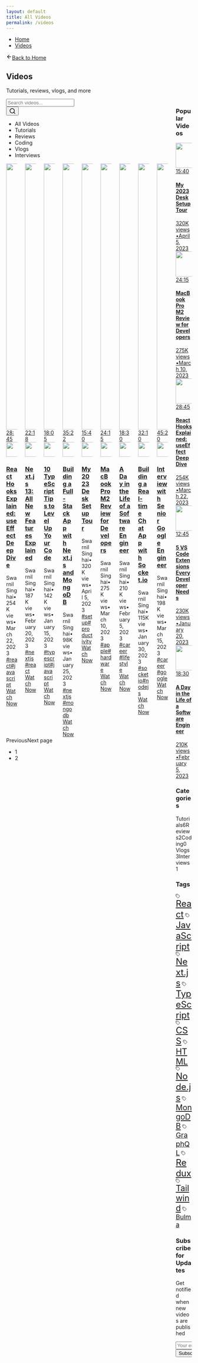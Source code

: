 ```yaml
---
layout: default
title: All Videos
permalink: /videos
---
```


<main class="im-video-page">
    <div class="container mt-4">
        <nav class="breadcrumb" aria-label="breadcrumbs">
            <ul>
                <li><a href="/">Home</a></li>
                <li><a href="/videos">Videos</a></li>
            </ul>
        </nav>
    </div>
    <section class="section">
        <div class="container"><a href="/" class="button is-light is-small mb-6"><svg xmlns="http://www.w3.org/2000/svg" width="16" height="16" viewBox="0 0 24 24" fill="none" stroke="currentColor" stroke-width="2" stroke-linecap="round" stroke-linejoin="round" class="lucide lucide-arrow-left mr-2"><path d="m12 19-7-7 7-7"></path><path d="M19 12H5"></path></svg>Back to Home</a>
            <div class="im-video-header mb-6">
                <h1 class="title is-1">Videos</h1>
                <p class="subtitle is-4">Tutorials, reviews, vlogs, and more</p>
            </div>
            <div class="columns">
                <div class="column is-9">
                    <div class="im-video-search mb-5">
                        <div class="field has-addons">
                            <div class="control is-expanded"><input class="input" placeholder="Search videos..." type="text" value=""></div>
                            <div class="control"><button class="button is-primary"><svg xmlns="http://www.w3.org/2000/svg" width="18" height="18" viewBox="0 0 24 24" fill="none" stroke="currentColor" stroke-width="2" stroke-linecap="round" stroke-linejoin="round" class="lucide lucide-search"><circle cx="11" cy="11" r="8"></circle><path d="m21 21-4.3-4.3"></path></svg></button></div>
                        </div>
                    </div>
                    <div class="im-video-categories mb-5">
                        <div class="tabs">
                            <ul>
                                <li class="is-active"><a>All Videos</a></li>
                                <li class=""><a>Tutorials</a></li>
                                <li class=""><a>Reviews</a></li>
                                <li class=""><a>Coding</a></li>
                                <li class=""><a>Vlogs</a></li>
                                <li class=""><a>Interviews</a></li>
                            </ul>
                        </div>
                    </div>
                    <div class="im-video-grid">
                        <div class="columns is-multiline">
                            <div class="column is-4">
                                <div class="im-video-card">
                                    <div class="im-video-thumbnail"><a href="/videos/useeffect-deep-dive"><img alt="React Hooks Explained: useEffect Deep Dive" loading="lazy" width="1280" height="720" decoding="async" data-nimg="1" class="im-video-image" src="/placeholder.svg?height=720&amp;width=1280" style="color: transparent;"><div class="im-video-duration">28:45</div><div class="im-video-play-overlay"><div class="im-video-play-button"><i class="fas fa-play"></i></div></div></a></div>
                                    <div class="im-video-content">
                                        <div class="im-video-author"><img alt="Swarnil Singhai" loading="lazy" width="40" height="40" decoding="async" data-nimg="1" class="im-video-author-image" src="/placeholder.svg?height=100&amp;width=100" style="color: transparent;"></div>
                                        <div class="im-video-details">
                                            <a href="/videos/useeffect-deep-dive" class="im-video-title-link">
                                                <h3 class="im-video-title">React Hooks Explained: useEffect Deep Dive</h3>
                                            </a>
                                            <div class="im-video-meta"><span class="im-video-author-name">Swarnil Singhai</span><span class="im-video-dot">•</span><span class="im-video-views">254K views</span><span class="im-video-dot">•</span><span class="im-video-date">March 22, 2023</span></div>
                                            <div class="im-video-tags"><a href="/videos/tag/react" class="im-video-tag">#react</a><a href="/videos/tag/javascript" class="im-video-tag">#javascript</a></div><a href="/videos/useeffect-deep-dive" class="button is-primary is-small mt-2">Watch Now</a></div>
                                    </div>
                                </div>
                            </div>
                            <div class="column is-4">
                                <div class="im-video-card">
                                    <div class="im-video-thumbnail"><a href="/videos/nextjs-13-features"><img alt="Next.js 13: All New Features Explained" loading="lazy" width="1280" height="720" decoding="async" data-nimg="1" class="im-video-image" src="/placeholder.svg?height=720&amp;width=1280" style="color: transparent;"><div class="im-video-duration">22:18</div><div class="im-video-play-overlay"><div class="im-video-play-button"><i class="fas fa-play"></i></div></div></a></div>
                                    <div class="im-video-content">
                                        <div class="im-video-author"><img alt="Swarnil Singhai" loading="lazy" width="40" height="40" decoding="async" data-nimg="1" class="im-video-author-image" src="/placeholder.svg?height=100&amp;width=100" style="color: transparent;"></div>
                                        <div class="im-video-details">
                                            <a href="/videos/nextjs-13-features" class="im-video-title-link">
                                                <h3 class="im-video-title">Next.js 13: All New Features Explained</h3>
                                            </a>
                                            <div class="im-video-meta"><span class="im-video-author-name">Swarnil Singhai</span><span class="im-video-dot">•</span><span class="im-video-views">187K views</span><span class="im-video-dot">•</span><span class="im-video-date">February 20, 2023</span></div>
                                            <div class="im-video-tags"><a href="/videos/tag/nextjs" class="im-video-tag">#nextjs</a><a href="/videos/tag/react" class="im-video-tag">#react</a></div><a href="/videos/nextjs-13-features" class="button is-primary is-small mt-2">Watch Now</a></div>
                                    </div>
                                </div>
                            </div>
                            <div class="column is-4">
                                <div class="im-video-card">
                                    <div class="im-video-thumbnail"><a href="/videos/typescript-tips"><img alt="10 TypeScript Tips to Level Up Your Code" loading="lazy" width="1280" height="720" decoding="async" data-nimg="1" class="im-video-image" src="/placeholder.svg?height=720&amp;width=1280" style="color: transparent;"><div class="im-video-duration">18:05</div><div class="im-video-play-overlay"><div class="im-video-play-button"><i class="fas fa-play"></i></div></div></a></div>
                                    <div class="im-video-content">
                                        <div class="im-video-author"><img alt="Swarnil Singhai" loading="lazy" width="40" height="40" decoding="async" data-nimg="1" class="im-video-author-image" src="/placeholder.svg?height=100&amp;width=100" style="color: transparent;"></div>
                                        <div class="im-video-details">
                                            <a href="/videos/typescript-tips" class="im-video-title-link">
                                                <h3 class="im-video-title">10 TypeScript Tips to Level Up Your Code</h3>
                                            </a>
                                            <div class="im-video-meta"><span class="im-video-author-name">Swarnil Singhai</span><span class="im-video-dot">•</span><span class="im-video-views">142K views</span><span class="im-video-dot">•</span><span class="im-video-date">January 15, 2023</span></div>
                                            <div class="im-video-tags"><a href="/videos/tag/typescript" class="im-video-tag">#typescript</a><a href="/videos/tag/javascript" class="im-video-tag">#javascript</a></div><a href="/videos/typescript-tips" class="button is-primary is-small mt-2">Watch Now</a></div>
                                    </div>
                                </div>
                            </div>
                            <div class="column is-4">
                                <div class="im-video-card">
                                    <div class="im-video-thumbnail"><a href="/videos/fullstack-nextjs-mongodb"><img alt="Building a Full-Stack App with Next.js and MongoDB" loading="lazy" width="1280" height="720" decoding="async" data-nimg="1" class="im-video-image" src="/placeholder.svg?height=720&amp;width=1280" style="color: transparent;"><div class="im-video-duration">35:22</div><div class="im-video-play-overlay"><div class="im-video-play-button"><i class="fas fa-play"></i></div></div></a></div>
                                    <div class="im-video-content">
                                        <div class="im-video-author"><img alt="Swarnil Singhai" loading="lazy" width="40" height="40" decoding="async" data-nimg="1" class="im-video-author-image" src="/placeholder.svg?height=100&amp;width=100" style="color: transparent;"></div>
                                        <div class="im-video-details">
                                            <a href="/videos/fullstack-nextjs-mongodb" class="im-video-title-link">
                                                <h3 class="im-video-title">Building a Full-Stack App with Next.js and MongoDB</h3>
                                            </a>
                                            <div class="im-video-meta"><span class="im-video-author-name">Swarnil Singhai</span><span class="im-video-dot">•</span><span class="im-video-views">98K views</span><span class="im-video-dot">•</span><span class="im-video-date">January 25, 2023</span></div>
                                            <div class="im-video-tags"><a href="/videos/tag/nextjs" class="im-video-tag">#nextjs</a><a href="/videos/tag/mongodb" class="im-video-tag">#mongodb</a></div><a href="/videos/fullstack-nextjs-mongodb" class="button is-primary is-small mt-2">Watch Now</a></div>
                                    </div>
                                </div>
                            </div>
                            <div class="column is-4">
                                <div class="im-video-card">
                                    <div class="im-video-thumbnail"><a href="/videos/desk-setup-2023"><img alt="My 2023 Desk Setup Tour" loading="lazy" width="1280" height="720" decoding="async" data-nimg="1" class="im-video-image" src="/placeholder.svg?height=720&amp;width=1280" style="color: transparent;"><div class="im-video-duration">15:40</div><div class="im-video-play-overlay"><div class="im-video-play-button"><i class="fas fa-play"></i></div></div></a></div>
                                    <div class="im-video-content">
                                        <div class="im-video-author"><img alt="Swarnil Singhai" loading="lazy" width="40" height="40" decoding="async" data-nimg="1" class="im-video-author-image" src="/placeholder.svg?height=100&amp;width=100" style="color: transparent;"></div>
                                        <div class="im-video-details">
                                            <a href="/videos/desk-setup-2023" class="im-video-title-link">
                                                <h3 class="im-video-title">My 2023 Desk Setup Tour</h3>
                                            </a>
                                            <div class="im-video-meta"><span class="im-video-author-name">Swarnil Singhai</span><span class="im-video-dot">•</span><span class="im-video-views">320K views</span><span class="im-video-dot">•</span><span class="im-video-date">April 5, 2023</span></div>
                                            <div class="im-video-tags"><a href="/videos/tag/setup" class="im-video-tag">#setup</a><a href="/videos/tag/productivity" class="im-video-tag">#productivity</a></div><a href="/videos/desk-setup-2023" class="button is-primary is-small mt-2">Watch Now</a></div>
                                    </div>
                                </div>
                            </div>
                            <div class="column is-4">
                                <div class="im-video-card">
                                    <div class="im-video-thumbnail"><a href="/videos/macbook-pro-m2-review"><img alt="MacBook Pro M2 Review for Developers" loading="lazy" width="1280" height="720" decoding="async" data-nimg="1" class="im-video-image" src="/placeholder.svg?height=720&amp;width=1280" style="color: transparent;"><div class="im-video-duration">24:15</div><div class="im-video-play-overlay"><div class="im-video-play-button"><i class="fas fa-play"></i></div></div></a></div>
                                    <div class="im-video-content">
                                        <div class="im-video-author"><img alt="Swarnil Singhai" loading="lazy" width="40" height="40" decoding="async" data-nimg="1" class="im-video-author-image" src="/placeholder.svg?height=100&amp;width=100" style="color: transparent;"></div>
                                        <div class="im-video-details">
                                            <a href="/videos/macbook-pro-m2-review" class="im-video-title-link">
                                                <h3 class="im-video-title">MacBook Pro M2 Review for Developers</h3>
                                            </a>
                                            <div class="im-video-meta"><span class="im-video-author-name">Swarnil Singhai</span><span class="im-video-dot">•</span><span class="im-video-views">275K views</span><span class="im-video-dot">•</span><span class="im-video-date">March 10, 2023</span></div>
                                            <div class="im-video-tags"><a href="/videos/tag/apple" class="im-video-tag">#apple</a><a href="/videos/tag/hardware" class="im-video-tag">#hardware</a></div><a href="/videos/macbook-pro-m2-review" class="button is-primary is-small mt-2">Watch Now</a></div>
                                    </div>
                                </div>
                            </div>
                            <div class="column is-4">
                                <div class="im-video-card">
                                    <div class="im-video-thumbnail"><a href="/videos/day-in-life-software-engineer"><img alt="A Day in the Life of a Software Engineer" loading="lazy" width="1280" height="720" decoding="async" data-nimg="1" class="im-video-image" src="/placeholder.svg?height=720&amp;width=1280" style="color: transparent;"><div class="im-video-duration">18:30</div><div class="im-video-play-overlay"><div class="im-video-play-button"><i class="fas fa-play"></i></div></div></a></div>
                                    <div class="im-video-content">
                                        <div class="im-video-author"><img alt="Swarnil Singhai" loading="lazy" width="40" height="40" decoding="async" data-nimg="1" class="im-video-author-image" src="/placeholder.svg?height=100&amp;width=100" style="color: transparent;"></div>
                                        <div class="im-video-details">
                                            <a href="/videos/day-in-life-software-engineer" class="im-video-title-link">
                                                <h3 class="im-video-title">A Day in the Life of a Software Engineer</h3>
                                            </a>
                                            <div class="im-video-meta"><span class="im-video-author-name">Swarnil Singhai</span><span class="im-video-dot">•</span><span class="im-video-views">210K views</span><span class="im-video-dot">•</span><span class="im-video-date">February 5, 2023</span></div>
                                            <div class="im-video-tags"><a href="/videos/tag/career" class="im-video-tag">#career</a><a href="/videos/tag/lifestyle" class="im-video-tag">#lifestyle</a></div><a href="/videos/day-in-life-software-engineer" class="button is-primary is-small mt-2">Watch Now</a></div>
                                    </div>
                                </div>
                            </div>
                            <div class="column is-4">
                                <div class="im-video-card">
                                    <div class="im-video-thumbnail"><a href="/videos/realtime-chat-socketio"><img alt="Building a Real-time Chat App with Socket.io" loading="lazy" width="1280" height="720" decoding="async" data-nimg="1" class="im-video-image" src="/placeholder.svg?height=720&amp;width=1280" style="color: transparent;"><div class="im-video-duration">32:10</div><div class="im-video-play-overlay"><div class="im-video-play-button"><i class="fas fa-play"></i></div></div></a></div>
                                    <div class="im-video-content">
                                        <div class="im-video-author"><img alt="Swarnil Singhai" loading="lazy" width="40" height="40" decoding="async" data-nimg="1" class="im-video-author-image" src="/placeholder.svg?height=100&amp;width=100" style="color: transparent;"></div>
                                        <div class="im-video-details">
                                            <a href="/videos/realtime-chat-socketio" class="im-video-title-link">
                                                <h3 class="im-video-title">Building a Real-time Chat App with Socket.io</h3>
                                            </a>
                                            <div class="im-video-meta"><span class="im-video-author-name">Swarnil Singhai</span><span class="im-video-dot">•</span><span class="im-video-views">115K views</span><span class="im-video-dot">•</span><span class="im-video-date">January 30, 2023</span></div>
                                            <div class="im-video-tags"><a href="/videos/tag/socketio" class="im-video-tag">#socketio</a><a href="/videos/tag/nodejs" class="im-video-tag">#nodejs</a></div><a href="/videos/realtime-chat-socketio" class="button is-primary is-small mt-2">Watch Now</a></div>
                                    </div>
                                </div>
                            </div>
                            <div class="column is-4">
                                <div class="im-video-card">
                                    <div class="im-video-thumbnail"><a href="/videos/google-engineer-interview"><img alt="Interview with Senior Google Engineer" loading="lazy" width="1280" height="720" decoding="async" data-nimg="1" class="im-video-image" src="/placeholder.svg?height=720&amp;width=1280" style="color: transparent;"><div class="im-video-duration">45:20</div><div class="im-video-play-overlay"><div class="im-video-play-button"><i class="fas fa-play"></i></div></div></a></div>
                                    <div class="im-video-content">
                                        <div class="im-video-author"><img alt="Swarnil Singhai" loading="lazy" width="40" height="40" decoding="async" data-nimg="1" class="im-video-author-image" src="/placeholder.svg?height=100&amp;width=100" style="color: transparent;"></div>
                                        <div class="im-video-details">
                                            <a href="/videos/google-engineer-interview" class="im-video-title-link">
                                                <h3 class="im-video-title">Interview with Senior Google Engineer</h3>
                                            </a>
                                            <div class="im-video-meta"><span class="im-video-author-name">Swarnil Singhai</span><span class="im-video-dot">•</span><span class="im-video-views">198K views</span><span class="im-video-dot">•</span><span class="im-video-date">March 15, 2023</span></div>
                                            <div class="im-video-tags"><a href="/videos/tag/career" class="im-video-tag">#career</a><a href="/videos/tag/google" class="im-video-tag">#google</a></div><a href="/videos/google-engineer-interview" class="button is-primary is-small mt-2">Watch Now</a></div>
                                    </div>
                                </div>
                            </div>
                        </div>
                    </div>
                    <div class="im-video-pagination mt-6">
                        <nav class="pagination is-centered" role="navigation" aria-label="pagination"><a class="pagination-previous" disabled="">Previous</a><a class="pagination-next">Next page</a>
                            <ul class="pagination-list">
                                <li><a class="pagination-link is-current" aria-label="Goto page 1">1</a></li>
                                <li><a class="pagination-link " aria-label="Goto page 2">2</a></li>
                            </ul>
                        </nav>
                    </div>
                </div>
                <div class="column is-3">
                    <div class="im-video-sidebar">
                        <div class="im-video-sidebar-section">
                            <h3 class="im-video-sidebar-title">Popular Videos</h3>
                            <div class="im-video-sidebar-content">
                                <a href="/videos/desk-setup-2023" class="im-video-sidebar-item">
                                    <div class="im-video-sidebar-thumbnail"><img alt="My 2023 Desk Setup Tour" loading="lazy" width="120" height="68" decoding="async" data-nimg="1" class="im-video-sidebar-image" src="/placeholder.svg?height=720&amp;width=1280" style="color: transparent;">
                                        <div class="im-video-sidebar-duration">15:40</div>
                                    </div>
                                    <div class="im-video-sidebar-details">
                                        <h4 class="im-video-sidebar-title">My 2023 Desk Setup Tour</h4>
                                        <div class="im-video-sidebar-meta"><span class="im-video-sidebar-views">320K views</span><span class="im-video-sidebar-dot">•</span><span class="im-video-sidebar-date">April 5, 2023</span></div>
                                    </div>
                                </a>
                                <a href="/videos/macbook-pro-m2-review" class="im-video-sidebar-item">
                                    <div class="im-video-sidebar-thumbnail"><img alt="MacBook Pro M2 Review for Developers" loading="lazy" width="120" height="68" decoding="async" data-nimg="1" class="im-video-sidebar-image" src="/placeholder.svg?height=720&amp;width=1280" style="color: transparent;">
                                        <div class="im-video-sidebar-duration">24:15</div>
                                    </div>
                                    <div class="im-video-sidebar-details">
                                        <h4 class="im-video-sidebar-title">MacBook Pro M2 Review for Developers</h4>
                                        <div class="im-video-sidebar-meta"><span class="im-video-sidebar-views">275K views</span><span class="im-video-sidebar-dot">•</span><span class="im-video-sidebar-date">March 10, 2023</span></div>
                                    </div>
                                </a>
                                <a href="/videos/useeffect-deep-dive" class="im-video-sidebar-item">
                                    <div class="im-video-sidebar-thumbnail"><img alt="React Hooks Explained: useEffect Deep Dive" loading="lazy" width="120" height="68" decoding="async" data-nimg="1" class="im-video-sidebar-image" src="/placeholder.svg?height=720&amp;width=1280" style="color: transparent;">
                                        <div class="im-video-sidebar-duration">28:45</div>
                                    </div>
                                    <div class="im-video-sidebar-details">
                                        <h4 class="im-video-sidebar-title">React Hooks Explained: useEffect Deep Dive</h4>
                                        <div class="im-video-sidebar-meta"><span class="im-video-sidebar-views">254K views</span><span class="im-video-sidebar-dot">•</span><span class="im-video-sidebar-date">March 22, 2023</span></div>
                                    </div>
                                </a>
                                <a href="/videos/vscode-extensions" class="im-video-sidebar-item">
                                    <div class="im-video-sidebar-thumbnail"><img alt="5 VS Code Extensions Every Developer Needs" loading="lazy" width="120" height="68" decoding="async" data-nimg="1" class="im-video-sidebar-image" src="/placeholder.svg?height=720&amp;width=1280" style="color: transparent;">
                                        <div class="im-video-sidebar-duration">12:45</div>
                                    </div>
                                    <div class="im-video-sidebar-details">
                                        <h4 class="im-video-sidebar-title">5 VS Code Extensions Every Developer Needs</h4>
                                        <div class="im-video-sidebar-meta"><span class="im-video-sidebar-views">230K views</span><span class="im-video-sidebar-dot">•</span><span class="im-video-sidebar-date">January 20, 2023</span></div>
                                    </div>
                                </a>
                                <a href="/videos/day-in-life-software-engineer" class="im-video-sidebar-item">
                                    <div class="im-video-sidebar-thumbnail"><img alt="A Day in the Life of a Software Engineer" loading="lazy" width="120" height="68" decoding="async" data-nimg="1" class="im-video-sidebar-image" src="/placeholder.svg?height=720&amp;width=1280" style="color: transparent;">
                                        <div class="im-video-sidebar-duration">18:30</div>
                                    </div>
                                    <div class="im-video-sidebar-details">
                                        <h4 class="im-video-sidebar-title">A Day in the Life of a Software Engineer</h4>
                                        <div class="im-video-sidebar-meta"><span class="im-video-sidebar-views">210K views</span><span class="im-video-sidebar-dot">•</span><span class="im-video-sidebar-date">February 5, 2023</span></div>
                                    </div>
                                </a>
                            </div>
                        </div>
                        <div class="im-video-sidebar-section">
                            <h3 class="im-video-sidebar-title">Categories</h3>
                            <div class="im-video-sidebar-content">
                                <div class="im-video-categories-list"><a class="im-video-category-item ">Tutorials<span class="im-video-category-count">6</span></a><a class="im-video-category-item ">Reviews<span class="im-video-category-count">2</span></a><a class="im-video-category-item ">Coding<span class="im-video-category-count">0</span></a>
                                    <a class="im-video-category-item ">Vlogs<span class="im-video-category-count">3</span></a><a class="im-video-category-item ">Interviews<span class="im-video-category-count">1</span></a></div>
                            </div>
                        </div>
                        <div class="im-video-sidebar-section">
                            <h3 class="im-video-sidebar-title">Tags</h3>
                            <div class="im-video-sidebar-content">
                                <div class="im-video-tags-cloud"><a href="/videos/tag/react" class="im-video-tag-cloud-item" style="font-size: 1.5rem;"><svg xmlns="http://www.w3.org/2000/svg" width="12" height="12" viewBox="0 0 24 24" fill="none" stroke="currentColor" stroke-width="2" stroke-linecap="round" stroke-linejoin="round" class="lucide lucide-tag im-video-tag-icon"><path d="M12.586 2.586A2 2 0 0 0 11.172 2H4a2 2 0 0 0-2 2v7.172a2 2 0 0 0 .586 1.414l8.704 8.704a2.426 2.426 0 0 0 3.42 0l6.58-6.58a2.426 2.426 0 0 0 0-3.42z"></path><circle cx="7.5" cy="7.5" r=".5" fill="currentColor"></circle></svg>React</a>
                                    <a href="/videos/tag/javascript" class="im-video-tag-cloud-item" style="font-size: 1.5rem;"><svg xmlns="http://www.w3.org/2000/svg" width="12" height="12" viewBox="0 0 24 24" fill="none" stroke="currentColor" stroke-width="2" stroke-linecap="round" stroke-linejoin="round" class="lucide lucide-tag im-video-tag-icon"><path d="M12.586 2.586A2 2 0 0 0 11.172 2H4a2 2 0 0 0-2 2v7.172a2 2 0 0 0 .586 1.414l8.704 8.704a2.426 2.426 0 0 0 3.42 0l6.58-6.58a2.426 2.426 0 0 0 0-3.42z"></path><circle cx="7.5" cy="7.5" r=".5" fill="currentColor"></circle></svg>JavaScript</a>
                                    <a href="/videos/tag/nextjs" class="im-video-tag-cloud-item" style="font-size: 1.5rem;"><svg xmlns="http://www.w3.org/2000/svg" width="12" height="12" viewBox="0 0 24 24" fill="none" stroke="currentColor" stroke-width="2" stroke-linecap="round" stroke-linejoin="round" class="lucide lucide-tag im-video-tag-icon"><path d="M12.586 2.586A2 2 0 0 0 11.172 2H4a2 2 0 0 0-2 2v7.172a2 2 0 0 0 .586 1.414l8.704 8.704a2.426 2.426 0 0 0 3.42 0l6.58-6.58a2.426 2.426 0 0 0 0-3.42z"></path><circle cx="7.5" cy="7.5" r=".5" fill="currentColor"></circle></svg>Next.js</a>
                                    <a href="/videos/tag/typescript" class="im-video-tag-cloud-item" style="font-size: 1.5rem;"><svg xmlns="http://www.w3.org/2000/svg" width="12" height="12" viewBox="0 0 24 24" fill="none" stroke="currentColor" stroke-width="2" stroke-linecap="round" stroke-linejoin="round" class="lucide lucide-tag im-video-tag-icon"><path d="M12.586 2.586A2 2 0 0 0 11.172 2H4a2 2 0 0 0-2 2v7.172a2 2 0 0 0 .586 1.414l8.704 8.704a2.426 2.426 0 0 0 3.42 0l6.58-6.58a2.426 2.426 0 0 0 0-3.42z"></path><circle cx="7.5" cy="7.5" r=".5" fill="currentColor"></circle></svg>TypeScript</a>
                                    <a href="/videos/tag/css" class="im-video-tag-cloud-item" style="font-size: 1.5rem;"><svg xmlns="http://www.w3.org/2000/svg" width="12" height="12" viewBox="0 0 24 24" fill="none" stroke="currentColor" stroke-width="2" stroke-linecap="round" stroke-linejoin="round" class="lucide lucide-tag im-video-tag-icon"><path d="M12.586 2.586A2 2 0 0 0 11.172 2H4a2 2 0 0 0-2 2v7.172a2 2 0 0 0 .586 1.414l8.704 8.704a2.426 2.426 0 0 0 3.42 0l6.58-6.58a2.426 2.426 0 0 0 0-3.42z"></path><circle cx="7.5" cy="7.5" r=".5" fill="currentColor"></circle></svg>CSS</a>
                                    <a href="/videos/tag/html" class="im-video-tag-cloud-item" style="font-size: 1.4rem;"><svg xmlns="http://www.w3.org/2000/svg" width="12" height="12" viewBox="0 0 24 24" fill="none" stroke="currentColor" stroke-width="2" stroke-linecap="round" stroke-linejoin="round" class="lucide lucide-tag im-video-tag-icon"><path d="M12.586 2.586A2 2 0 0 0 11.172 2H4a2 2 0 0 0-2 2v7.172a2 2 0 0 0 .586 1.414l8.704 8.704a2.426 2.426 0 0 0 3.42 0l6.58-6.58a2.426 2.426 0 0 0 0-3.42z"></path><circle cx="7.5" cy="7.5" r=".5" fill="currentColor"></circle></svg>HTML</a>
                                    <a href="/videos/tag/nodejs" class="im-video-tag-cloud-item" style="font-size: 1.5rem;"><svg xmlns="http://www.w3.org/2000/svg" width="12" height="12" viewBox="0 0 24 24" fill="none" stroke="currentColor" stroke-width="2" stroke-linecap="round" stroke-linejoin="round" class="lucide lucide-tag im-video-tag-icon"><path d="M12.586 2.586A2 2 0 0 0 11.172 2H4a2 2 0 0 0-2 2v7.172a2 2 0 0 0 .586 1.414l8.704 8.704a2.426 2.426 0 0 0 3.42 0l6.58-6.58a2.426 2.426 0 0 0 0-3.42z"></path><circle cx="7.5" cy="7.5" r=".5" fill="currentColor"></circle></svg>Node.js</a>
                                    <a href="/videos/tag/mongodb" class="im-video-tag-cloud-item" style="font-size: 1.3rem;"><svg xmlns="http://www.w3.org/2000/svg" width="12" height="12" viewBox="0 0 24 24" fill="none" stroke="currentColor" stroke-width="2" stroke-linecap="round" stroke-linejoin="round" class="lucide lucide-tag im-video-tag-icon"><path d="M12.586 2.586A2 2 0 0 0 11.172 2H4a2 2 0 0 0-2 2v7.172a2 2 0 0 0 .586 1.414l8.704 8.704a2.426 2.426 0 0 0 3.42 0l6.58-6.58a2.426 2.426 0 0 0 0-3.42z"></path><circle cx="7.5" cy="7.5" r=".5" fill="currentColor"></circle></svg>MongoDB</a>
                                    <a href="/videos/tag/graphql" class="im-video-tag-cloud-item" style="font-size: 1.2rem;"><svg xmlns="http://www.w3.org/2000/svg" width="12" height="12" viewBox="0 0 24 24" fill="none" stroke="currentColor" stroke-width="2" stroke-linecap="round" stroke-linejoin="round" class="lucide lucide-tag im-video-tag-icon"><path d="M12.586 2.586A2 2 0 0 0 11.172 2H4a2 2 0 0 0-2 2v7.172a2 2 0 0 0 .586 1.414l8.704 8.704a2.426 2.426 0 0 0 3.42 0l6.58-6.58a2.426 2.426 0 0 0 0-3.42z"></path><circle cx="7.5" cy="7.5" r=".5" fill="currentColor"></circle></svg>GraphQL</a>
                                    <a href="/videos/tag/redux" class="im-video-tag-cloud-item" style="font-size: 1.5rem;"><svg xmlns="http://www.w3.org/2000/svg" width="12" height="12" viewBox="0 0 24 24" fill="none" stroke="currentColor" stroke-width="2" stroke-linecap="round" stroke-linejoin="round" class="lucide lucide-tag im-video-tag-icon"><path d="M12.586 2.586A2 2 0 0 0 11.172 2H4a2 2 0 0 0-2 2v7.172a2 2 0 0 0 .586 1.414l8.704 8.704a2.426 2.426 0 0 0 3.42 0l6.58-6.58a2.426 2.426 0 0 0 0-3.42z"></path><circle cx="7.5" cy="7.5" r=".5" fill="currentColor"></circle></svg>Redux</a>
                                    <a href="/videos/tag/tailwind" class="im-video-tag-cloud-item" style="font-size: 1.4rem;"><svg xmlns="http://www.w3.org/2000/svg" width="12" height="12" viewBox="0 0 24 24" fill="none" stroke="currentColor" stroke-width="2" stroke-linecap="round" stroke-linejoin="round" class="lucide lucide-tag im-video-tag-icon"><path d="M12.586 2.586A2 2 0 0 0 11.172 2H4a2 2 0 0 0-2 2v7.172a2 2 0 0 0 .586 1.414l8.704 8.704a2.426 2.426 0 0 0 3.42 0l6.58-6.58a2.426 2.426 0 0 0 0-3.42z"></path><circle cx="7.5" cy="7.5" r=".5" fill="currentColor"></circle></svg>Tailwind</a>
                                    <a href="/videos/tag/bulma" class="im-video-tag-cloud-item" style="font-size: 1.1rem;"><svg xmlns="http://www.w3.org/2000/svg" width="12" height="12" viewBox="0 0 24 24" fill="none" stroke="currentColor" stroke-width="2" stroke-linecap="round" stroke-linejoin="round" class="lucide lucide-tag im-video-tag-icon"><path d="M12.586 2.586A2 2 0 0 0 11.172 2H4a2 2 0 0 0-2 2v7.172a2 2 0 0 0 .586 1.414l8.704 8.704a2.426 2.426 0 0 0 3.42 0l6.58-6.58a2.426 2.426 0 0 0 0-3.42z"></path><circle cx="7.5" cy="7.5" r=".5" fill="currentColor"></circle></svg>Bulma</a>
                                </div>
                            </div>
                        </div>
                        <div class="im-video-sidebar-section">
                            <div class="im-video-subscribe-card">
                                <h3 class="im-video-subscribe-title">Subscribe for Updates</h3>
                                <p class="im-video-subscribe-text">Get notified when new videos are published</p>
                                <div class="field">
                                    <div class="control"><input class="input" placeholder="Your email address" type="email"></div>
                                </div><button class="button is-danger is-fullwidth">Subscribe</button></div>
                        </div>
                    </div>
                </div>
            </div>
        </div>
    </section>
</main>